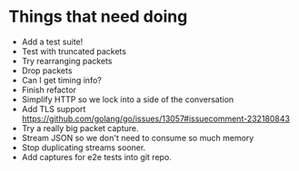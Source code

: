 # Things that need doing

* Add a test suite!
* Test with truncated packets
* Try rearranging packets
* Drop packets
* Can I get timing info?
* Finish refactor
* Simplify HTTP so we lock into a side of the conversation
* Add TLS support https://github.com/golang/go/issues/13057#issuecomment-232180843
* Try a really big packet capture.
* Stream JSON so we don't need to consume so much memory
* Stop duplicating streams sooner.
* Add captures for e2e tests into git repo.
